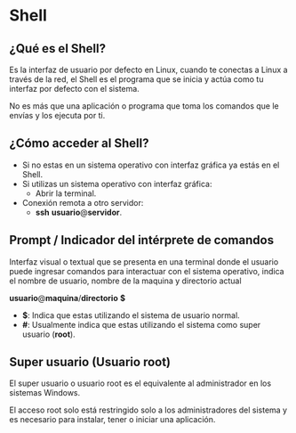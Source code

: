 # Shell

## ¿Qué es el Shell?

Es la interfaz de usuario por defecto en Linux, cuando te conectas a Linux a través de la red, el Shell es el programa que se inicia y actúa como tu interfaz por defecto con el sistema. 

No es más que una aplicación o programa que toma los comandos que le envías y los ejecuta por ti.

## ¿Cómo acceder al Shell?

- Si no estas en un sistema operativo con interfaz gráfica ya estás en el Shell.
- Si utilizas un sistema operativo con interfaz gráfica:
    - Abrir la terminal.
- Conexión remota a otro servidor:
    - **ssh** **usuario**@**servidor**.

## Prompt / Indicador del intérprete de comandos

Interfaz visual o textual que se presenta en una terminal donde el usuario puede ingresar comandos para interactuar con el sistema operativo, indica el nombre de usuario, nombre de la maquina y directorio actual

**usuario**@**maquina**/**directorio** **$**

- **$**: Indica que estas utilizando el sistema de usuario normal.
- **#**: Usualmente indica que estas utilizando el sistema como super usuario (**root**).

## Super usuario (Usuario root)

El super usuario o usuario root es el equivalente al administrador en los sistemas Windows.

El acceso root solo está restringido solo a los administradores del sistema y es necesario para instalar, tener o iniciar una aplicación.